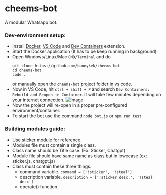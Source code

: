 # cheems-bot
A modular Whatsapp bot.

### Dev-environment setup:
- Install [Docker](https://docs.docker.com/engine/install/), [VS Code](https://code.visualstudio.com/download) and [Dev Containers](https://marketplace.visualstudio.com/items?itemName=ms-vscode-remote.remote-containers) extension.
- Start the Docker application (It has to be keep running in background).
- Open Windows/Linux/Mac `CMD/Terminal` and do
  ```
  git clone https://github.com/bunnykek/cheems-bot
  cd cheems-bot
  code .
  ```
  or manually open the `cheems-bot` project folder in vs code.
- Now in VS Code, hit `ctrl + shift + P` and search `Dev Containers: Rebuild and Reopen in Container`. 
It will take few minutes depending on your internet connection.
![image](https://github.com/bunnykek/cheems-bot/assets/67633271/57f6584b-926f-4ede-abe2-46f78d991553)
- Now the project will re-open in a proper pre-configured environment/container.
- To start the bot use the command `node bot.js` or `npm run test`

### Building modules guide:
- Use [sticker](https://github.com/bunnykek/cheems-bot/blob/main/modules/sticker.js) module for reference.
- Modules file must contain a single class.
- Class name should be Title case. (Ex: Sticker, Chatgpt)
- Module file should have same name as class but in lowecase (ex: sticker.js, chatgpt.js)
- Class must contain these three things.
  - command variable. `command = ['!sticker', '!steal']`
  - description variable. `description = ['!sticker desc.', '!steal desc']`
  - operate() function.
